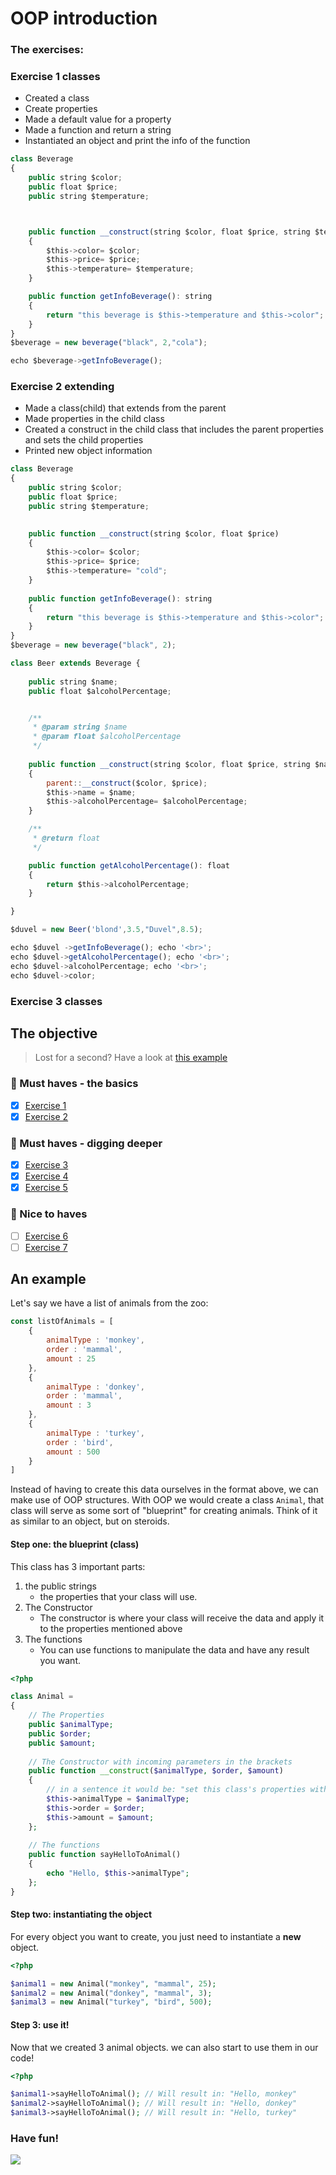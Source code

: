 # OOP introduction

### The exercises:

### Exercise 1 classes

- Created a class
- Create properties
- Made a default value for a property
- Made a function and return a string
- Instantiated an object and print the info of the function

````js
class Beverage
{
    public string $color;
    public float $price;
    public string $temperature;



    public function __construct(string $color, float $price, string $temperature ="cold")
    {
        $this->color= $color;
        $this->price= $price;
        $this->temperature= $temperature;
    }

    public function getInfoBeverage(): string
    {
        return "this beverage is $this->temperature and $this->color";
    }
}
$beverage = new beverage("black", 2,"cola");

echo $beverage->getInfoBeverage();

````

### Exercise 2 extending

- Made a class(child) that extends from the parent
- Made properties in the child class
- Created a construct in the child class that includes the parent properties and sets the child properties
- Printed new object information 


````js
class Beverage
{
    public string $color;
    public float $price;
    public string $temperature;

    
    public function __construct(string $color, float $price)
    {
        $this->color= $color;
        $this->price= $price;
        $this->temperature= "cold";
    }
    
    public function getInfoBeverage(): string
    {
        return "this beverage is $this->temperature and $this->color";
    }
}
$beverage = new beverage("black", 2);

class Beer extends Beverage {
    
    public string $name;
    public float $alcoholPercentage;


    /**
     * @param string $name
     * @param float $alcoholPercentage
     */
    
    public function __construct(string $color, float $price, string $name, float $alcoholPercentage)
    {
        parent::__construct($color, $price);
        $this->name = $name;
        $this->alcoholPercentage= $alcoholPercentage;
    }

    /**
     * @return float
     */

    public function getAlcoholPercentage(): float
    {
        return $this->alcoholPercentage;
    }

}

$duvel = new Beer('blond',3.5,"Duvel",8.5);

echo $duvel ->getInfoBeverage(); echo '<br>';
echo $duvel->getAlcoholPercentage(); echo '<br>';
echo $duvel->alcoholPercentage; echo '<br>';
echo $duvel->color;
````

### Exercise 3 classes


## The objective

> Lost for a second? Have a look at [this example](#an-example)

### 🌱 Must haves - the basics
- [x] [Exercise 1](exercise_1_classes.php)
- [x] [Exercise 2](exercise_2_extending.php)

### 🌱 Must haves - digging deeper
- [x] [Exercise 3](exercise_3_private.php)
- [x] [Exercise 4](exercise_4_protected.php)
- [x] [Exercise 5](exercise_5_public.php)

### 🌼 Nice to haves
- [ ] [Exercise 6](exercise_6_const.php)
- [ ] [Exercise 7](exercise_7_static.php)

## An example

Let's say we have a list of animals from the zoo:
```js
const listOfAnimals = [
    {
        animalType : 'monkey',
        order : 'mammal',
        amount : 25
    },
    {
        animalType : 'donkey',
        order : 'mammal',
        amount : 3
    },
    {
        animalType : 'turkey',
        order : 'bird',
        amount : 500
    }
]
```

Instead of having to create this data ourselves in the format above, we can make use of OOP structures.
With OOP we would create a class `Animal`, that class will serve as some sort of "blueprint" for creating animals.
Think of it as similar to an object, but on steroids.

#### Step one: the blueprint (class)

This class has 3 important parts:
1. the public strings
    - the properties that your class will use.
2. The Constructor
    - The constructor is where your class will receive the data and apply it to the properties mentioned above
3. The functions
    - You can use functions to manipulate the data and have any result you want.

```php
<?php

class Animal = 
{
    // The Properties
    public $animalType;
    public $order;
    public $amount;
    
    // The Constructor with incoming parameters in the brackets
    public function __construct($animalType, $order, $amount)
    {
        // in a sentence it would be: "set this class's properties with the same value as the incoming parameters"
        $this->animalType = $animalType;
        $this->order = $order;
        $this->amount = $amount;
    };
    
    // The functions
    public function sayHelloToAnimal()
    {
        echo "Hello, $this->animalType";
    };
}
```
#### Step two: instantiating the object

For every object you want to create, you just need to instantiate a **new** object.

```php
<?php

$animal1 = new Animal("monkey", "mammal", 25);
$animal2 = new Animal("donkey", "mammal", 3);
$animal3 = new Animal("turkey", "bird", 500);
```
#### Step 3: use it!

Now that we created 3 animal objects. we can also start to use them in our code!

```php
<?php

$animal1->sayHelloToAnimal(); // Will result in: "Hello, monkey"
$animal2->sayHelloToAnimal(); // Will result in: "Hello, donkey"
$animal3->sayHelloToAnimal(); // Will result in: "Hello, turkey"
```

### Have fun!

![](https://c.tenor.com/CyzTOF-I6hIAAAAC/clone-twin.gif)
